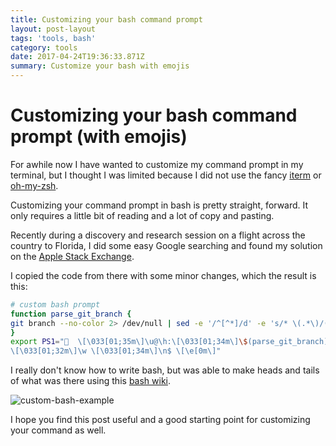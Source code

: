 ```yaml
---
title: Customizing your bash command prompt
layout: post-layout
tags: 'tools, bash'
category: tools
date: 2017-04-24T19:36:33.871Z
summary: Customize your bash with emojis
---
```

# Customizing your bash command prompt (with emojis)

For awhile now I have wanted to customize my command prompt in my terminal, but I thought I was limited because I did not use the fancy [iterm](https://www.iterm2.com/) or [oh-my-zsh](https://github.com/robbyrussell/oh-my-zsh).

Customizing your command prompt in bash is pretty straight, forward. It only requires a little bit of reading and a lot of copy and pasting.

Recently during a discovery and research session on a flight across the country to Florida, I did some easy Google searching and found my solution on the [Apple Stack Exchange](http://apple.stackexchange.com/questions/125637/iterm-colors-for-prompt-command-and-output).

I copied the code from there with some minor changes, which the result is this:

```sh
# custom bash prompt
function parse_git_branch {
git branch --no-color 2> /dev/null | sed -e '/^[^*]/d' -e 's/* \(.*\)/(\1)/'
}
export PS1="🍔  \[\033[01;35m\]\u@\h:\[\033[01;34m\]\$(parse_git_branch)
\[\033[01;32m\]\w \[\033[01;34m\]\n$ \[\e[0m\]"
```
I really don't know how to write bash, but was able to make heads and tails of what was there using this [bash wiki](https://wiki.archlinux.org/index.php/Bash/Prompt_customization). 

![custom-bash-example](/source/bash.png)

I hope you find this post useful and a good starting point for customizing your command as well.

